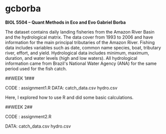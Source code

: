 # gcborba

**BIOL 5504 – Quant Methods in Eco and Evo
Gabriel Borba**

  The dataset contains daily landing fisheries from the Amazon River Basin and the hydrological matrix. The data cover from 1993 to 2006 and have information for the main principal tributaries of the Amazon River. Fishing data includes variables such as date, common name species, boat, tributary river, effort, and yield. Hydrological data includes minimum, maximum, duration, and water levels (high and low waters). All hydrological information came from Brazil's National Water Agency (ANA) for the same period used for the fish catch. 

##WEEK 1###

CODE : assignment1.R
DATA: catch_data.csv
      hydro.csv

Here, I explored how to use R and did some basic calculations.

##WEEK 2##

CODE : assignment2.R

DATA: catch_data.csv
      hydro.csv


